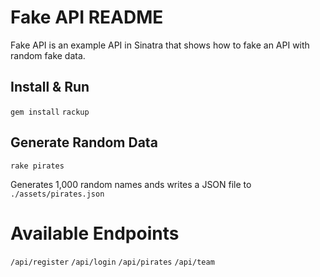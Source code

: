 # Fake API README

Fake API is an example API in Sinatra that shows how to fake an API with random fake data.

## Install & Run

`gem install`
`rackup`

## Generate Random Data

`rake pirates`

Generates 1,000 random names ands writes a JSON file to `./assets/pirates.json`

# Available Endpoints

`/api/register`
`/api/login`
`/api/pirates`
`/api/team`